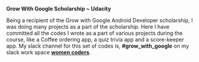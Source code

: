 **Grow With Google Scholarship ~ Udacity**

Being a recipient of the Grow with Google Android Developer scholarship, I was doing many projects as a part of the scholarship. Here I have committed all the codes I wrote as a part of various projects during the course, like a Coffee ordering app, a quiz trivia app and a score-keeper app. My slack channel for this set of codes is, **#grow_with_google** on my slack work space [**women coders**](https://womencodersworkspace.slack.com).
